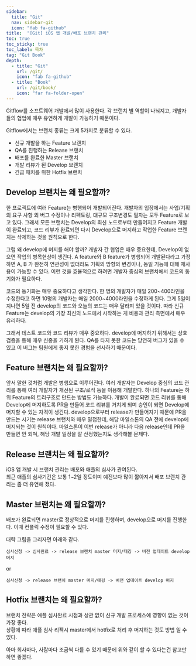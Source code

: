 ```yaml
---
sidebar:
  title: "Git"
  nav: sidebar-git
  icon: "fab fa-github"
title:  "[Git] iOS 앱 개발/배포 브랜치 관리"
toc: true
toc_sticky: true
toc_label: 목차
tag: "Git Book"
depth: 
  - title: "Git"
    url: /git/
    icon: "fab fa-github"
  - title: "Book"
    url: /git/book/
    icon: "far fa-folder-open"
---
```

Gitflow를 소프트웨어 개발에서 많이 사용한다. 각 브랜치 별 역할이 나눠지고, 개발자들의 협업에 매우 유연하게 개발이 가능하기 때문이다.  

Gitflow에서는 브랜치 종류는 크게 5가지로 분류할 수 있다.
* 신규 개발을 하는 Feature 브랜치
* QA를 진행하는 Release 브랜치
* 배포를 완료한 Master 브랜치
* 개발 리뷰가 된 Develop 브랜치
* 긴급 패치를 위한 Hotfix 브랜치

## Develop 브랜치는 왜 필요할까?
한 프로젝트에 여러 Feature는 병행되어 개발되어진다. 개발자의 입장에서는 사업/기획의 요구 사항 외 버그 수정이나 리펙토링, 대규모 구조변경도 필자는 모두 Feature로 보고 있다. 그래서 모든 브랜치는 Develop의 최신 노드로부터 만들어지고 Feature 개발이 완료되고, 코드 리뷰가 완료되면 다시 Develop으로 머지하고 작업한 Feature 브랜치는 삭제하는 것을 원칙으로 한다. 

그럼 왜 develop에 머지를 해야 할까? 개발자 간 협업은 매우 중요한데, Develop이 없으면 작업의 병목현상이 생긴다. A feature와 B feature가 병행되어 개발된다라고 가정하면 A, B 가 완전히 연관성이 없더라도 기획의 방향의 변경이나, 동일 기능에 대해 재사용이 가능할 수 있다. 이런 것을 효율적으로 하려면 개발자 중심의 브랜치에서 코드의 동기화가 필요하다. 

코드의 동기화는 매우 중요하다고 생각한다. 한 명의 개발자가 매일 200~400라인을 수정한다고 하면 10명의 개발자는 매일 2000~4000라인을 수정하게 된다. 그게 5일이 지나면 5일 전 develop의 코드와 오늘의 코드는 매우 달라져 있을 것이다. 따라 신규 Feature는 develop의 가장 최신의 노드에서 시작하는 게 비용과 관리 측면에서 매우 유리하다. 

그래서 테스트 코드와 코드 리뷰가 매우 중요하다. develop에 머지하기 위해서는 상호 검증을 통해 매우 신중을 기하게 된다. QA를 타지 못한 코드는 당연히 버그가 있을 수 있고 이 버그는 팀원에게 좋지 못한 경험을 선사하기 때문이다.

## Feature 브랜치는 왜 필요할까?
앞서 말한 것처럼 개발은 병행으로 이루어진다. 여러 개발자는 Develop 중심의 코드 관리를 통해 여러 개발자가 개선된 구조/로직 등을 이용해 개발한다. 하나의 Feature는 하위 Feature의 트리구조로 만드는 방법도 가능하다. 개발이 완료되면 코드 리뷰를 통해 Develop에 머지하도록 PR을 만들어 코드 리뷰를 거치게 되며 승인이 되면 Develop에 머지할 수 있는 자격이 생긴다. develop으로부터 release가 만들어지기 때문에 PR을 만드는 시기는 release 브랜치와 매우 밀접한데, 해당 마일스톤의 QA 전에 develop에 머지되는 것이 원칙이다. 마일스톤이 이번 release가 아니라 다음 release인데 PR을 만들면 안 되며, 해당 개발 일정을 잘 산정했는지도 생각해볼 문제다.

## Release 브랜치는 왜 필요할까?
iOS 앱 개발 시 브랜치 관리는 배포와 애플의 심사가 관여된다.  
최근 애플의 심사기간은 보통 1~2일 정도이며 예전보다 많이 짧아져서 배포 브랜치 관리는 좀 더 유연해 졌다.

## Master 브랜치는 왜 필요할까?
배포가 완료되면 master로 정상적으로 머지를 진행하며, develop으로 머지를 진행한다. 이때 컨플릭 수정이 필요할 수 있다.

대략 그림을 그리자면 아래와 같다.
```
심사신청 -> 심사완료 -> release 브랜치 master 머지/태깅 -> 버전 업데이트 develop 머지
```
or
```
심사신청 -> release 브랜치 master 머지/태깅 -> 버전 업데이트 develop 머지
```

## Hotfix 브랜치는 왜 필요할까?



브랜치 전략은 애플 심사완료 시점과 상관 없이 신규 개발 프로세스에 영향이 없는 것이 가장 좋다.  
상황에 따라 애플 심사 리젝시 master에서 hotfix로 처리 후 머지하는 것도 방법 일 수 있다.

아마 회사마다, 사람마다 조금씩 다를 수 있기 때문에 위와 같이 할 수 있다는건 참고만 하면 좋겠다.


